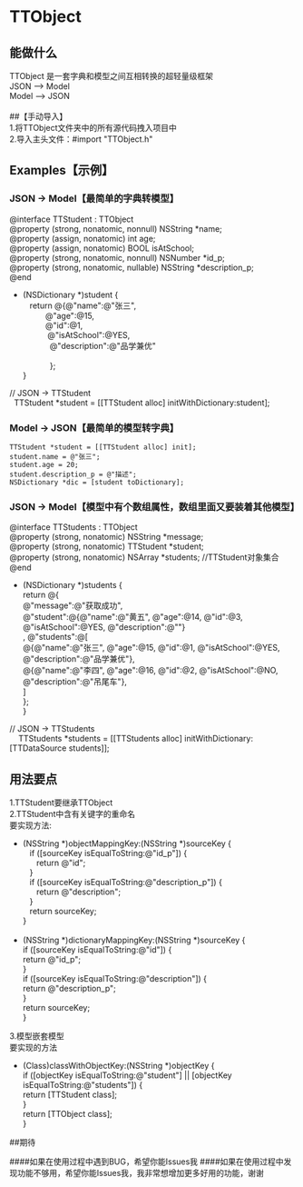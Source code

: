 # TTObject
## 能做什么 <br>
TTObject 是一套字典和模型之间互相转换的超轻量级框架 </br>
JSON --> Model </br>
Model --> JSON </br>  
##【手动导入】 </br>
1.将TTObject文件夹中的所有源代码拽入项目中 </br>
2.导入主头文件：#import "TTObject.h"
## Examples【示例】
### JSON -> Model【最简单的字典转模型】

@interface TTStudent : TTObject <br>
@property (strong, nonatomic, nonnull) NSString *name; </br>
@property (assign, nonatomic) int age; </br>
@property (assign, nonatomic) BOOL isAtSchool; </br>
@property (strong, nonatomic, nonnull) NSNumber *id_p; </br>
@property (strong, nonatomic, nullable) NSString *description_p;</br>
@end 

+ (NSDictionary *)student {  <br>
    return @{@"name":@"张三",  </br>
            @"age":@15,     </br>
            @"id":@1,      </br>
            @"isAtSchool":@YES,   </br>
             @"description":@"品学兼优" </br>  
              }; </br>
} </br>

// JSON -> TTStudent </br>
    TTStudent *student = [[TTStudent alloc] initWithDictionary:student];

### Model -> JSON【最简单的模型转字典】
    TTStudent *student = [[TTStudent alloc] init];
    student.name = @"张三";
    student.age = 20;
    student.description_p = @"描述";
    NSDictionary *dic = [student toDictionary];

### JSON -> Model【模型中有个数组属性，数组里面又要装着其他模型】
@interface TTStudents : TTObject<br>
@property (strong, nonatomic) NSString *message;</br>
@property (strong, nonatomic) TTStudent *student;</br>
@property (strong, nonatomic) NSArray *students; //TTStudent对象集合</br>
@end</br>

+ (NSDictionary *)students {</br>
    return @{</br>
             @"message":@"获取成功",</br>
             @"student":@{@"name":@"黄五", @"age":@14, @"id":@3, @"isAtSchool":@YES, @"description":@""}</br>,
             @"students":@[</br>
              @{@"name":@"张三", @"age":@15, @"id":@1, @"isAtSchool":@YES, @"description":@"品学兼优"},</br>
              @{@"name":@"李四", @"age":@16, @"id":@2, @"isAtSchool":@NO, @"description":@"吊尾车"},</br>
              ]</br>
            };</br>
}</br>

// JSON -> TTStudents</br>
      TTStudents *students = [[TTStudents alloc] initWithDictionary:[TTDataSource students]];
## 用法要点 <br>
  1.TTStudent要继承TTObject  </br>
  2.TTStudent中含有关键字的重命名</br>
要实现方法: </br>
- (NSString *)objectMappingKey:(NSString *)sourceKey {  </br>
    if ([sourceKey isEqualToString:@"id_p"]) {  </br>
        return @"id";  </br>
    }  </br>
    if ([sourceKey isEqualToString:@"description_p"]) { </br>
        return @"description"; </br>
    } </br>
    return sourceKey; </br>
 }</br>
    
- (NSString *)dictionaryMappingKey:(NSString *)sourceKey {</br>
    if ([sourceKey isEqualToString:@"id"]) {</br>
        return @"id_p";</br>
    }</br>
    if ([sourceKey isEqualToString:@"description"]) {</br>
        return @"description_p";</br>
    }</br>
    return sourceKey;</br>
}</br>

3.模型嵌套模型</br>
 要实现的方法</br>
- (Class)classWithObjectKey:(NSString *)objectKey {</br>
   if ([objectKey isEqualToString:@"student"] || [objectKey isEqualToString:@"students"]) {</br>
       return [TTStudent class];</br>
   }</br>
   return [TTObject class];</br>
}</br>

##期待

####如果在使用过程中遇到BUG，希望你能Issues我
####如果在使用过程中发现功能不够用，希望你能Issues我，我非常想增加更多好用的功能，谢谢
    
    
